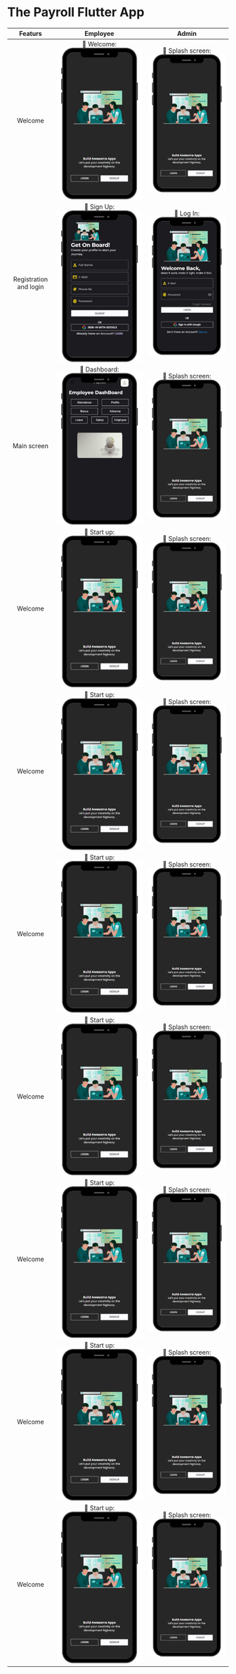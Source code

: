 # The Payroll Flutter App


|Featurs|Employee|Admin|
| :---: | :---: | :---: |
| Welcome | :pushpin: Welcome:![ start up](https://github.com/ThePayRoll-developer/the-payroll-app/blob/main/flutter_image/Payroll.png) | :pushpin: Splash screen:![ start up](https://github.com/ThePayRoll-developer/the-payroll-app/blob/main/flutter_image/Payroll.png) |
| Registration and login | :pushpin: Sign Up:![ start up](https://github.com/ThePayRoll-developer/the-payroll-app/blob/main/flutter_image/Payroll%20(2).png) | :pushpin: Log In:![ start up](https://github.com/ThePayRoll-developer/the-payroll-app/blob/main/flutter_image/Payroll%20(1).png) |
| Main screen | :pushpin: Dashboard:![ start up](https://github.com/ThePayRoll-developer/the-payroll-app/blob/main/flutter_image/Payroll%20(3).png) | :pushpin: Splash screen:![ start up](https://github.com/ThePayRoll-developer/the-payroll-app/blob/main/flutter_image/Payroll.png) |
| Welcome | :pushpin: Start up:![ start up](https://github.com/ThePayRoll-developer/the-payroll-app/blob/main/flutter_image/Payroll.png) | :pushpin: Splash screen:![ start up](https://github.com/ThePayRoll-developer/the-payroll-app/blob/main/flutter_image/Payroll.png) |
| Welcome | :pushpin: Start up:![ start up](https://github.com/ThePayRoll-developer/the-payroll-app/blob/main/flutter_image/Payroll.png) | :pushpin: Splash screen:![ start up](https://github.com/ThePayRoll-developer/the-payroll-app/blob/main/flutter_image/Payroll.png) |
| Welcome | :pushpin: Start up:![ start up](https://github.com/ThePayRoll-developer/the-payroll-app/blob/main/flutter_image/Payroll.png) | :pushpin: Splash screen:![ start up](https://github.com/ThePayRoll-developer/the-payroll-app/blob/main/flutter_image/Payroll.png) |
| Welcome | :pushpin: Start up:![ start up](https://github.com/ThePayRoll-developer/the-payroll-app/blob/main/flutter_image/Payroll.png) | :pushpin: Splash screen:![ start up](https://github.com/ThePayRoll-developer/the-payroll-app/blob/main/flutter_image/Payroll.png) |
| Welcome | :pushpin: Start up:![ start up](https://github.com/ThePayRoll-developer/the-payroll-app/blob/main/flutter_image/Payroll.png) | :pushpin: Splash screen:![ start up](https://github.com/ThePayRoll-developer/the-payroll-app/blob/main/flutter_image/Payroll.png) |
| Welcome | :pushpin: Start up:![ start up](https://github.com/ThePayRoll-developer/the-payroll-app/blob/main/flutter_image/Payroll.png) | :pushpin: Splash screen:![ start up](https://github.com/ThePayRoll-developer/the-payroll-app/blob/main/flutter_image/Payroll.png) |
| Welcome | :pushpin: Start up:![ start up](https://github.com/ThePayRoll-developer/the-payroll-app/blob/main/flutter_image/Payroll.png) | :pushpin: Splash screen:![ start up](https://github.com/ThePayRoll-developer/the-payroll-app/blob/main/flutter_image/Payroll.png) |
